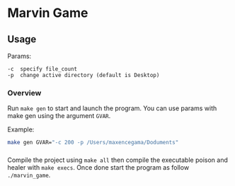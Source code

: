 # Marvin Game

## Usage

Params:
```
-c	specify file_count
-p	change active directory (default is Desktop)
```

### Overview
Run `make gen` to start and launch the program. You can use params with make gen using the argument `GVAR`.

Example: 
```sh
make gen GVAR="-c 200 -p /Users/maxencegama/Doduments"
```

### 

Compile the project using `make all` then compile the executable poison and healer with `make execs`. Once done start the program as follow `./marvin_game`.